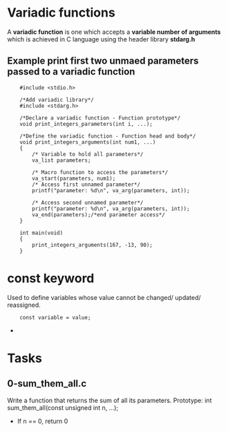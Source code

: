 # Variadic functions
A **variadic function** is one which accepts a **variable number of arguments** which is achieved in C language using the header library **stdarg.h**

## Example print first two unmaed parameters passed to a variadic function
```
	#include <stdio.h>

	/*Add variadic library*/
	#include <stdarg.h>

	/*Declare a variadic function - Function prototype*/
	void print_integers_parameters(int i, ...);

	/*Define the variadic function - Function head and body*/
	void print_integers_arguments(int num1, ...)
	{
		/* Variable to hold all parameters*/
		va_list parameters;

		/* Macro function to access the parameters*/
		va_start(parameters, num1);
		/* Access first unnamed parameter*/
		printf("parameter: %d\n", va_arg(parameters, int));

		/* Access second unnamed parameter*/
		printf("parameter: %d\n", va_arg(parameters, int));
		va_end(parameters);/*end parameter access*/
	}

	int main(void)
	{
		print_integers_arguments(167, -13, 90);
	}
```

# const keyword
Used to define variables whose value cannot be changed/ updated/ reassigned.

```
	const variable = value;
```
 - 
# Tasks
## 0-sum_them_all.c
Write a function that returns the sum of all its parameters.
Prototype: int sum_them_all(const unsigned int n, ...);
 - If n == 0, return 0
